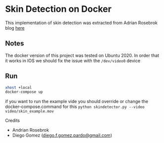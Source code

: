 # Skin Detection on Docker
This implementation of skin detection was extracted from Adrian Rosebrok blog [here](https://www.pyimagesearch.com/2014/08/18/skin-detection-step-step-example-using-python-opencv/)

## Notes
The docker version of this project was tested on Ubuntu 2020. In order that it works in IOS we should fix the issue with the `/dev/video0` device

## Run

```bash
xhost +local
docker-compose up
```
if you want to run the example vide you should override or change the docker-compose.command for this `python skindetector.py --video video/skin_example.mov`

Credits
- Andrian Rosebrok
- Diego Gomez (diego.f.gomez.pardo@gmail.com)

